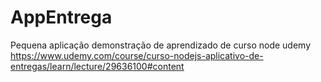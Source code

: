 # AppEntrega
Pequena aplicação demonstração de aprendizado de curso node udemy
https://www.udemy.com/course/curso-nodejs-aplicativo-de-entregas/learn/lecture/29636100#content
